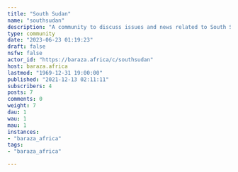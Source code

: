 ```yaml
---
title: "South Sudan" 
name: "southsudan"
description: "A community to discuss issues and news related to South Sudan."
type: community
date: "2023-06-23 01:19:23"
draft: false
nsfw: false
actor_id: "https://baraza.africa/c/southsudan"
host: baraza.africa
lastmod: "1969-12-31 19:00:00"
published: "2021-12-13 02:11:11"
subscribers: 4
posts: 7
comments: 0
weight: 7
dau: 1
wau: 1
mau: 1
instances:
- "baraza_africa"
tags: 
- "baraza_africa"

---
```

